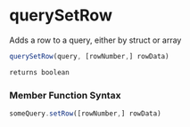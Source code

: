 # querySetRow

Adds a row to a query, either by struct or array

```javascript
querySetRow(query, [rowNumber,] rowData)
```

```javascript
returns boolean
```
### Member Function Syntax

```javascript
someQuery.setRow([rowNumber,] rowData)
```
